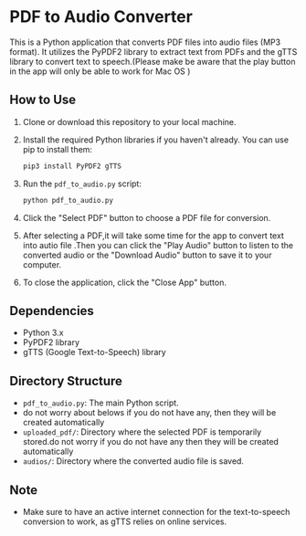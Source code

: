 
# PDF to Audio Converter

This is a Python application that converts PDF files into audio files (MP3 format). It utilizes the PyPDF2 library to extract text from PDFs and the gTTS library to convert text to speech.(Please make be aware that the play button in the app will only be able to work for Mac OS )

## How to Use

1. Clone or download this repository to your local machine.

2. Install the required Python libraries if you haven't already. You can use pip to install them:

   ```bash
   pip3 install PyPDF2 gTTS
   ```

3. Run the `pdf_to_audio.py` script:

   ```bash
   python pdf_to_audio.py
   ```

4. Click the "Select PDF" button to choose a PDF file for conversion.

5. After selecting a PDF,it will take some time for the app to convert text into autio file .Then  you can click the "Play Audio" button to listen to the converted audio or the "Download Audio" button to save it to your computer.

6. To close the application, click the "Close App" button.

## Dependencies

- Python 3.x
- PyPDF2 library
- gTTS (Google Text-to-Speech) library

## Directory Structure

- `pdf_to_audio.py`: The main Python script.
- do not worry about belows if you do not have any, then they will be created automatically
- `uploaded_pdf/`: Directory where the selected PDF is temporarily stored.do not worry if you do not have any then they will be created automatically
- `audios/`: Directory where the converted audio file is saved.

## Note

- Make sure to have an active internet connection for the text-to-speech conversion to work, as gTTS relies on online services.

